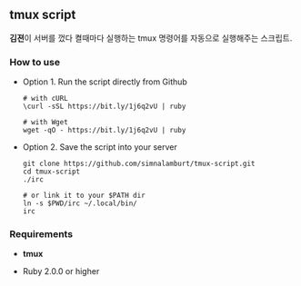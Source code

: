 tmux script
-----

**김젼**이 서버를 껐다 켤때마다 실행하는 tmux 명령어를 자동으로 실행해주는 스크립트.

### How to use

* Option 1. Run the script directly from Github
  
  ```
  # with cURL
  \curl -sSL https://bit.ly/1j6q2vU | ruby

  # with Wget
  wget -qO - https://bit.ly/1j6q2vU | ruby
  ```

* Option 2. Save the script into your server

  ```
  git clone https://github.com/simnalamburt/tmux-script.git
  cd tmux-script
  ./irc

  # or link it to your $PATH dir
  ln -s $PWD/irc ~/.local/bin/
  irc
  ```

### Requirements

* **tmux**

* Ruby 2.0.0 or higher
